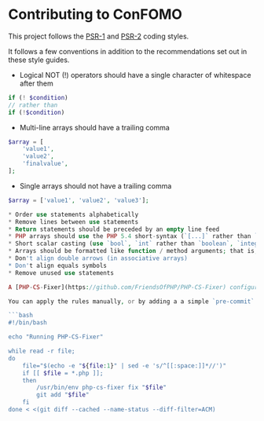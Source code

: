 # Contributing to ConFOMO

This project follows the [PSR-1](http://www.php-fig.org/psr/psr-1/) and [PSR-2](http://www.php-fig.org/psr/psr-2/) coding styles.

It follows a few conventions in addition to the recommendations set out in these style guides.

* Logical NOT (!) operators should have a single character of whitespace after them

```php
if (! $condition)
// rather than
if (!$condition)
```

* Multi-line arrays should have a trailing comma

```php
$array = [
    'value1',
    'value2',
    'finalvalue',
];
```

* Single arrays should not have a trailing comma

```php
$array = ['value1', 'value2', 'value3'];

* Order use statements alphabetically
* Remove lines between use statements
* Return statements should be preceded by an empty line feed
* PHP arrays should use the PHP 5.4 short-syntax (`[...]` rather than `array(...)`)
* Short scalar casting (use `bool`, `int` rather than `boolean`, `integer` and `float` rather than `double` or `real`)
* Arrays should be formatted like function / method arguments; that is, without leading or trailing whitespace
* Don't align double arrows (in associative arrays)
* Don't align equals symbols
* Remove unused use statements

A [PHP-CS-Fixer](https://github.com/FriendsOfPHP/PHP-CS-Fixer) configuration file (`.php_cs`) is included in this repository.

You can apply the rules manually, or by adding a a simple `pre-commit` git hook to `.git/hooks/pre-commit` - ensure that the file is executable: `chmod g+x .git/hooks/pre-commit`.

```bash
#!/bin/bash

echo "Running PHP-CS-Fixer"

while read -r file;
do
    file="$(echo -e "${file:1}" | sed -e 's/^[[:space:]]*//')"
    if [[ $file = *.php ]];
    then
        /usr/bin/env php-cs-fixer fix "$file"
        git add "$file"
    fi
done < <(git diff --cached --name-status --diff-filter=ACM)
```
